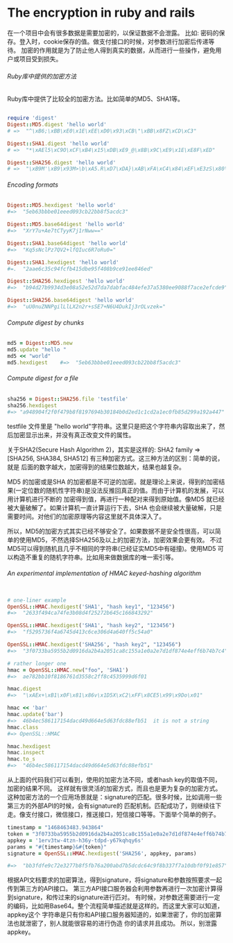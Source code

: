 # The encryption in ruby and rails


在一个项目中会有很多数据是需要加密的，以保证数据不会泄露。
比如: 密码的保存。登入时，cookie保存的值。做支付接口的时候，对参数进行加密后传递等待。
加密的作用就是为了防止他人得到真实的数据，从而进行一些操作，避免用户或项目受到损失。

###### Ruby库中提供的加密方法
Ruby库中提供了比较全的加密方法。比如简单的MD5、SHA1等。

```ruby

require 'digest'
Digest::MD5.digest 'hello world'
# =>  "^\xB6;\xBB\xE0\x1E\xEE\xD0\x93\xCB\"\xBB\x8FZ\xCD\xC3"

Digest::SHA1.digest 'hello world'
# =>  "*\xAEl5\xC9O\xCF\xB4\x15\xDB\xE9_@\x8B\x9C\xE9\x1E\xE8F\xED"

Digest::SHA256.digest 'hello world'
# =>  "\xB9M'\xB9\x93M>\b\xA5.R\xD7\xDA}\xAB\xFA\xC4\x84\xEF\xE3zS\x80\xEE\x90\x88\xF7\xAC\xE2\xEF\xCD\xE9"

```

###### Encoding formats
```ruby
Digest::MD5.hexdigest 'hello world'
#=>  "5eb63bbbe01eeed093cb22bb8f5acdc3"

Digest::MD5.base64digest 'hello world'
#=>  "XrY7u+Ae7tCTyyK7j1rNww=="

Digest::SHA1.base64digest 'hello world'
#=>  "Kq5sNclPz7QV2+lfQIuc6R7oRu0="

Digest::SHA1.hexdigest 'hello world'
#=.  "2aae6c35c94fcfb415dbe95f408b9ce91ee846ed"

Digest::SHA256.hexdigest 'hello world'
#=>  "b94d27b9934d3e08a52e52d7da7dabfac484efe37a5380ee9088f7ace2efcde9"

Digest::SHA256.base64digest 'hello world'
#=>  "uU0nuZNNPgilLlLX2n2r+sSE7+N6U4DukIj3rOLvzek="
```

###### Compute digest by chunks

```ruby
md5 = Digest::MD5.new
md5.update "hello "
md5 << "world"
md5.hexdigest    #=>  "5eb63bbbe01eeed093cb22bb8f5acdc3"
```

###### Compute digest for a file

```ruby
sha256 = Digest::SHA256.file 'testfile'
sha256.hexdigest
#=> "a948904f2f0f479b8f8197694b30184b0d2ed1c1cd2a1ec0fb85d299a192a447"
```

testfile 文件里是 "hello world"字符串。这里只是把这个字符串内容取出来了，然后加密显示出来，并没有真正改变文件的属性。

关于SHA2(Secure Hash Algorithm 2)，其实是这样的: SHA2 family => [SHA256, SHA384, SHA512] 有三种加密方式。这三种方法的区别：简单的说，就是
后面的数字越大，加密得到的结果位数越大，结果也越复杂。

MD5 的加密或是SHA 的加密都是不可逆的加密。就是理论上来说，得到的加密结果(一定位数的随机性字符串)是没法反推回真正的值。而由于计算机的发展，可以用计算机进行不断的
加密得到值，再进行一种配对来得到原始值。像MD5 就已经被大量破解了。如果计算机一直计算运行下去，SHA 也会继续被大量破解，只是需要时间。对他们的加密原理等内容这里就不具体深入了。

所以，MD5的加密方式其实已经不够安全了。如果数据不是安全性很高，可以简单的使用MD5，不然选择SHA256及以上的加密方法，加密效果会更有效。
不过MD5可以得到随机且几乎不相同的字符串(已经证实MD5中有碰撞)。使用MD5 可以构造不重复的随机字符串。比如用来做数据库的唯一索引等。

###### An experimental implementation of HMAC keyed-hashing algorithm

```ruby

# one-liner example
OpenSSL::HMAC.hexdigest('SHA1', "hash key1", "123456")
#=>  "2633f494ca74fe3b08d4f25272b645c166843292"

OpenSSL::HMAC.hexdigest('SHA1', "hash key2", "123456")
#=>  "f5295736f4a6745d413c6ce306d4a640ff5c54a0"

OpenSSL::HMAC.hexdigest('SHA256', "hash key2", "123456")
#=>  "3f0733ba5955b2d0916da2b4a2051ca8c155a1e0a2e7d1df874e4eff6b74b7c4"

# rather longer one
hmac = OpenSSL::HMAC.new("foo", 'SHA1')
#=>  ae782bb10f8186761d3558c2ff8c4535999d6f01

hmac.digest
#=>  "\xAEx+\xB1\x0F\x81\x86v\x1D5X\xC2\xFF\x8CE5\x99\x9Do\x01"

hmac << 'bar'
hmac.update('bar')
#=>  46b4ec586117154dacd49d664e5d63fdc88efb51  it is not a string
hmac.class
#=> OpenSSL::HMAC

hmac.hexdigest
hmac.inspect
hmac.to_s
#=>  "46b4ec586117154dacd49d664e5d63fdc88efb51"
```

从上面的代码我们可以看到，使用的加密方法不同，或者hash key的取值不同，加密的结果不同。
这样就有很灵活的加密方式，而且也是更为复杂的加密方式。
这种加密方法的一个应用场景就是：signature的匹配。很多时候，比如调用一些第三方的外部API的时候，会有signature的
匹配机制。匹配成功了，则继续往下走。像支付接口，微信接口，推送接口，短信接口等等。下面举个简单的例子。

```ruby
timestamp = "1468463483.943864"
token = "3f0733ba5955b2d0916da2b4a2051ca8c155a1e0a2e7d1df874e4eff6b74b7c4"
appkey = '1erv3tw-4tzn-h36y-tdpd-y67kqhqy6s'
params = "#{timestamp}&#{token}"
signature = OpenSSL::HMAC.hexdigest('SHA256', appkey, params)

#=>  "bb3fdfe9c72e3277b8f5fb76a200abd7b5dcdc64c9f8b337f7a10dbf0f91e857"
```

根据API文档要求的加密算法，得到signature，将signature和参数按照要求一起传到第三方的API接口。
第三方API接口服务器会利用参数再进行一次加密计算得到signature，和传过来的signature进行匹对。
有时候，对参数还需要进行一定的编码，比如用Base64。整个流程简单描述就是这样的。而这里大家可以知道，appkey这个
字符串是只有你和API接口服务器知道的，如果泄密了，你的加密算法也就泄密了，别人就能很容易的进行伪造
你的请求并且成功。 所以，别泄露appkey。
